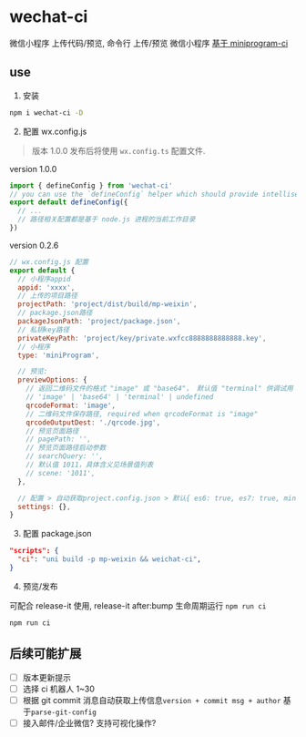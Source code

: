 # wechat-ci

微信小程序 上传代码/预览, 命令行 上传/预览 微信小程序
[基于 miniprogram-ci](https://www.npmjs.com/package/miniprogram-ci)

## use

1. 安装

```bash
npm i wechat-ci -D
```

2. 配置 wx.config.js

> 版本 1.0.0 发布后将使用 `wx.config.ts` 配置文件.

version 1.0.0

```ts
import { defineConfig } from 'wechat-ci'
// you can use the `defineConfig` helper which should provide intellisense without the need for jsdoc annotations:
export default defineConfig({
  // ...
  // 路径相关配置都是基于 node.js 进程的当前工作目录
})
```

version 0.2.6

```js
// wx.config.js 配置
export default {
  // 小程序appid
  appid: 'xxxx',
  // 上传的项目路径
  projectPath: 'project/dist/build/mp-weixin',
  // package.json路径
  packageJsonPath: 'project/package.json',
  // 私钥key路径
  privateKeyPath: 'project/key/private.wxfcc8888888888888.key',
  // 小程序
  type: 'miniProgram',

  // 预览:
  previewOptions: {
    // 返回二维码文件的格式 "image" 或 "base64"， 默认值 "terminal" 供调试用
    // 'image' | 'base64' | 'terminal' | undefined
    qrcodeFormat: 'image',
    // 二维码文件保存路径, required when qrcodeFormat is "image"
    qrcodeOutputDest: './qrcode.jpg',
    // 预览页面路径
    // pagePath: '',
    // 预览页面路径启动参数
    // searchQuery: '',
    // 默认值 1011，具体含义见场景值列表
    // scene: '1011',
  },

  // 配置 > 自动获取project.config.json > 默认{ es6: true, es7: true, minify: true, ignoreUploadUnusedFiles: true }
  settings: {},
}
```

3. 配置 package.json

```json
"scripts": {
  "ci": "uni build -p mp-weixin && weichat-ci",
}
```

4. 预览/发布

可配合 release-it 使用, release-it after:bump 生命周期运行 `npm run ci`

```bash
npm run ci
```

## 后续可能扩展

- [ ] 版本更新提示
- [ ] 选择 ci 机器人 1~30
- [ ] 根据 git commit 消息自动获取上传信息`version + commit msg + author` 基于`parse-git-config`
- [ ] 接入邮件/企业微信? 支持可视化操作?
